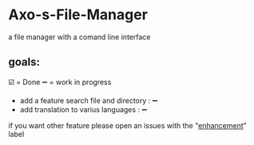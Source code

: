 # Axo-s-File-Manager
a file manager with a comand line interface


## goals:
☑️ = Done
➖ = work in progress
- add a feature search file and directory : ➖
- add translation to varius languages : ➖

if you want other feature please open an issues with the "[enhancement](https://github.com/axolotl-git/Axo-s-File-Manager/labels/enhancement)" label
